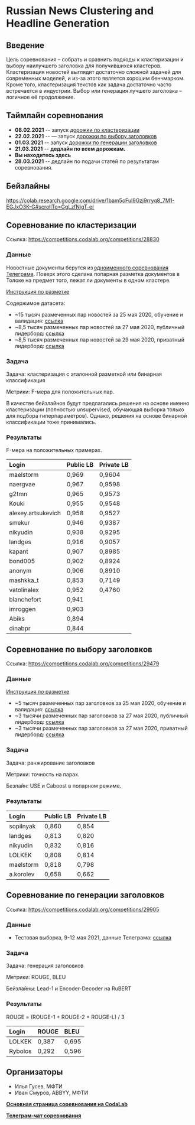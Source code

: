 # Russian News Сlustering and Headline Generation

## Введение
Цель соревнования – собрать и сравнить подходы к кластеризации и выбору наилучшего заголовка для получившихся кластеров. Кластеризация новостей выглядит достаточно сложной задачей для современных моделей, и из-за этого является хорошим бенчмарком. Кроме того, кластеризация текстов как задача достаточно часто встречается в индустрии. Выбор или генерация лучшего заголовка – логичное её продолжение.

## Таймлайн соревнования
* **08.02.2021** -- запуск [дорожки по кластеризации](https://competitions.codalab.org/competitions/28830)
* **22.02.2021** -- — запуск [дорожки по выбору заголовков](https://competitions.codalab.org/competitions/29479)
* **01.03.2021**  -- запуск [дорожки по генерации заголовков](https://competitions.codalab.org/competitions/29905)
* **21.03.2021** -- **дедлайн по всем дорожкам.**
* **Вы находитесь здесь**
* **28.03.2021** -- дедлайн по подачи статей по результатам соревнования.

## Бейзлайны

https://colab.research.google.com/drive/1bam5oFul9Gzj9rryq8_7M1-EGJxO3K-G#scrollTo=GgLzfNigT-er

## Соревнование по кластеризации
Ссылка: https://competitions.codalab.org/competitions/28830
### Данные

Новостные документы берутся из [одноименного соревнования Телеграма](https://contest.com/docs/data_clustering2/ru). Поверх этого сделана попарная разметка документов в Толоке на предмет того, лежат ли документы в одном кластере.

[Инструкция по разметке](https://ilyagusev.github.io/purano/clustering_instruction.html)

Содержимое датасета: 
* ~15 тысяч размеченных пар новостей за 25 мая 2020, обучение и валидация: [ссылка](https://www.dropbox.com/s/8lu6dw8zcrn840j/ru_clustering_0525_urls.tsv)
* ~8,5 тысяч размеченных пар новостей за 27 мая 2020, публичный лидерборд: [ссылка](https://www.dropbox.com/s/3yh5ii20ijfbtb6/ru_clustering_0527_urls_final.tsv)
* ~8,5 тысяч размеченных пар новостей за 29 мая 2020, приватный лидерборд: [ссылка](https://www.dropbox.com/s/reria9xlfvj17a2/ru_clustering_0529_urls_final.tsv)

### Задача
Задача: кластеризация с эталонной разметкой или бинарная классификация

Метрики: F-мера для положительных пар.

В качестве бейзлайнов будут предлагались решения на основе именно кластеризации (полностью unsupervised, обучающая выборка только для подбора гиперпараметров). Однако, решения на основе бинарной классификации тоже принимались.

### Результаты

F-мера на положительных примерах.

| Login	             | Public LB | Private LB |
|:-------------------|:----------|:-----------|
| maelstorm          | 0,969     | 0,9604     |
| naergvae           | 0,967     | 0,9598     |
| g2tmn	             | 0,965     | 0,9573     |
| Kouki	             | 0,955     | 0,9548     |
| alexey.artsukevich | 0,958     | 0,9527     |
| smekur	           | 0,946     | 0,9387     |
| nikyudin	         | 0,938     | 0,9295     |
| landges	           | 0,916     | 0,9057     |
| kapant	           | 0,907     | 0,8985     |
| bond005	           | 0,902     | 0,8924     |
| anonym	           | 0,906     | 0,8910     |
| mashkka_t	         | 0,853     | 0,7149     |
| vatolinalex	       | 0,952     | 0,4760     |
| blanchefort	       | 0,941     |	          |
| imroggen	         | 0,903     |		        |
| Abiks	             | 0,894     |		        |
| dinabpr	           | 0,844     |		        |

## Соревнование по выбору заголовков

Ссылка: https://competitions.codalab.org/competitions/29479

### Данные
[Инструкция по разметке](https://ilyagusev.github.io/purano/selection_instruction.html)

* ~5 тысяч размеченных пар заголовков за 25 мая 2020, обучение и валидация: [ссылка](https://www.dropbox.com/s/jpcwryaeszqtrf9/titles_markup_0525_urls.tsv)
* ~3 тысячи размеченных пар заголовков за 27 мая 2020, публичный лидерборд: [ссылка](https://www.dropbox.com/s/jfa1b1xxw24znr9/titles_markup_0527_urls.tsv)
* ~3 тысячи размеченных пар заголовков за 27 мая 2020, приватный лидерборд: [ссылка](https://www.dropbox.com/s/qyegrt8oj2wn686/titles_markup_0529_urls.tsv)

### Задача
Задача: ранжирование заголовков

Метрики: точность на парах.

Безлайн: USE и Caboost в попарном режиме.

### Результаты

| Login	             | Public LB | Private LB |
|:-------------------|:----------|:-----------|
| sopilnyak          | 0,860     | 0,854      |
| landges            | 0,813	   | 0,820      |
| nikyudin           | 0,832	   | 0,816      |
| LOLKEK             | 0,808	   | 0,814      |
| maelstorm          | 0,818	   | 0,798      |
| a.korolev          | 0,658	   | 0,662      |

## Соревнование по генерации заголовков

Ссылка: https://competitions.codalab.org/competitions/29905

### Данные
* Тестовая выборка, 9-12 мая 2021, данные Телеграма: [ссылка](https://www.dropbox.com/s/9vlf6plbjqpbmea/headline_generation_answers.jsonl.tar.gz)

### Задача
Задача: генерация заголовков

Метрики: ROUGE, BLEU

Бейзлайны: Lead-1 и Encoder-Decoder на RuBERT

### Результаты

ROUGE = (ROUGE-1 + ROUGE-2 + ROUGE-L) / 3

| Login	  | ROUGE   | BLEU  |
|:--------|:--------|:------|
| LOLKEK  |	0,387	  | 0,695 |
| Rybolos |	0,292	  | 0,596 |

## Организаторы
* Илья Гусев, МФТИ
* Иван Смуров, ABBYY, МФТИ

[**Основная страница соревнования на CodaLab**](https://competitions.codalab.org/competitions/28830#learn_the_details)

[**Телеграм-чат соревнования**](https://t.me/dialogue_clustering)



